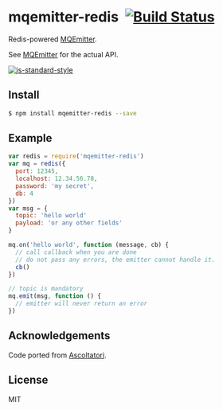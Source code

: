 mqemitter-redis&nbsp;&nbsp;[![Build Status](https://travis-ci.org/mcollina/mqemitter-redis.png)](https://travis-ci.org/mcollina/mqemitter-redis)
===============

Redis-powered [MQEmitter](http://github.com/mcollina/mqemitter).

See [MQEmitter](http://github.com/mcollina/mqemitter) for the actual
API.

[![js-standard-style](https://raw.githubusercontent.com/feross/standard/master/badge.png)](https://github.com/feross/standard)


Install
-------

```bash
$ npm install mqemitter-redis --save
```

Example
-------

```js
var redis = require('mqemitter-redis')
var mq = redis({
  port: 12345,
  localhost: 12.34.56.78,
  password: 'my secret',
  db: 4
})
var msg = {
  topic: 'hello world'
  payload: 'or any other fields'
}

mq.on('hello world', function (message, cb) {
  // call callback when you are done
  // do not pass any errors, the emitter cannot handle it.
  cb()
})

// topic is mandatory
mq.emit(msg, function () {
  // emitter will never return an error
})
```

Acknowledgements
----------------

Code ported from [Ascoltatori](http://github.com/mcollina/ascoltatori).

License
-------

MIT
